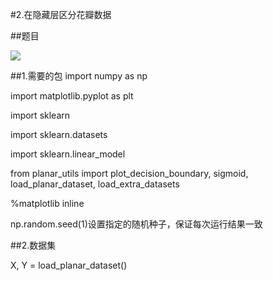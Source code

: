 #2.在隐藏层区分花瓣数据

##题目

![](https://cdn.jsdelivr.net/gh/tj-messi/picture/1725283547523.png)

##1.需要的包
import numpy as np

import matplotlib.pyplot as plt

import sklearn

import sklearn.datasets

import sklearn.linear_model

from planar_utils import plot_decision_boundary, sigmoid, load_planar_dataset, load_extra_datasets

%matplotlib inline

np.random.seed(1)设置指定的随机种子，保证每次运行结果一致

##2.数据集

X, Y = load_planar_dataset()


